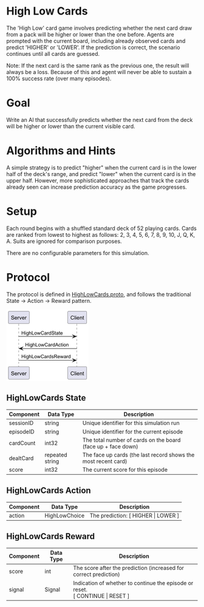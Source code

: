 # High Low Cards

The 'High Low' card game involves predicting whether the next card draw from a pack will be higher
or lower than the one before. Agents are prompted with the current board, including already observed
cards and predict 'HIGHER' or 'LOWER'. If the prediction is correct, the scenario continues until
all cards are guessed.

Note: If the next card is the same rank as the previous one, the result will always be a loss.
Because of this and agent will never be able to sustain a 100% success rate (over many episodes).

# Goal

Write an AI that successfully predicts whether the next card from the deck will be higher or lower
than the current visible card.

# Algorithms and Hints

A simple strategy is to predict "higher" when the current card is in the lower half of the deck's
range, and predict "lower" when the current card is in the upper half. However, more sophisticated
approaches that track the cards already seen can increase prediction accuracy as the game
progresses.

# Setup

Each round begins with a shuffled standard deck of 52 playing cards. Cards are ranked from lowest to
highest as follows: 2, 3, 4, 5, 6, 7, 8, 9, 10, J, Q, K, A. Suits are ignored for comparison
purposes.

There are no configurable parameters for this simulation.

# Protocol

The protocol is defined
in [HighLowCards.proto](https://github.com/graham-evans/AISandbox-Server/blob/main/src/main/proto/HighLowCards.proto),
and follows the traditional State -> Action -> Reward pattern.

![High/Low Cards Sequence Diagram](seq.png "Sequence")

## HighLowCards State

| Component | Data Type       | Description                                                    |
|-----------|-----------------|----------------------------------------------------------------|
| sessionID | string          | Unique identifier for this simulation run                      |
| episodeID | string          | Unique identifier for the current episode                      |
| cardCount | int32           | The total number of cards on the board (face up + face down)   |
| dealtCard | repeated string | The face up cards (the last record shows the most recent card) |
| score     | int32           | The current score for this episode                             |

## HighLowCards Action

| Component | Data Type     | Description                           |
|-----------|---------------|---------------------------------------|
| action    | HighLowChoice | The prediction: \[ HIGHER \| LOWER \] |

## HighLowCards Reward

| Component | Data Type | Description                                                                       |
|-----------|-----------|-----------------------------------------------------------------------------------|
| score     | int       | The score after the prediction (increased for correct prediction)                 |
| signal    | Signal    | Indication of whether to continue the episode or reset.<br/>[ CONTINUE \| RESET ] |